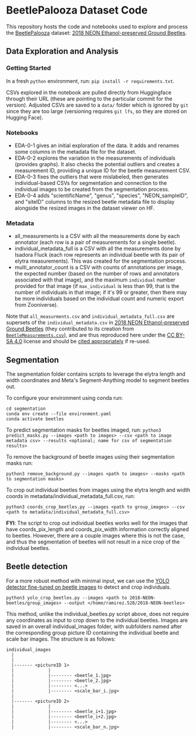 # BeetlePalooza Dataset Code

This repository hosts the code and notebooks used to explore and process the [BeetlePalooza](https://github.com/Imageomics/BeetlePalooza-2024/wiki) dataset: [2018 NEON Ethanol-preserved Ground Beetles](https://huggingface.co/datasets/imageomics/2018-NEON-beetles).


## Data Exploration and Analysis

### Getting Started

In a fresh `python` environment, run:
`pip install -r requirements.txt`.

CSVs explored in the notebook are pulled directly from Huggingface through their URL (these are pointing to the particular commit for the version). Adjusted CSVs are saved to a `data/` folder which is ignored by `git` since they are too large (versioning requires `git lfs`, so they are stored on Hugging Face).

### Notebooks

 - EDA-0-1 gives an initial exploration of the data. It adds and renames some columns in the metadata file for the dataset.
 - EDA-0-2 explores the variation in the measurements of individuals (provides graphs). It also checks the potential outliers and creates a measurement ID, providing a unique ID for the beetle measurement CSV.
 - EDA-0-3 fixes the outliers that were mislabeled, then generates individual-based CSVs for segmentation and connection to the individual images to be created from the segmentation process. 
 - EDA-0-4 adds "scientificName", "genus", "species", "NEON_sampleID", and "siteID" columns to the resized beetle metadata file to display alongside the resized images in the dataset viewer on HF.

### Metadata

 - all_measurements is a CSV with all the measurements done by each annotator (each row is a pair of measurements for a single beetle).
 - individual_metadata_full is a CSV with all the measurements done by Isadora Fluck (each row represents an individual beetle with its pair of elytra measurements). This was created for the segmentation process.
 - multi_annotator_count is a CSV with counts of annotations per image, the expected number (based on the number of rows and annotators associated with that image), and the maximum `individual` number provided for that image (if `max_individual` is less than 99, that is the number of individuals in that image; if it's 99 or greater, then there may be more individuals based on the individual count and numeric export from Zooniverse).

Note that `all_measurments.csv` and `individual_metadata_full.csv` are supersets of the `individual_metadata.csv` in [2018 NEON Ethanol-preserved Ground Beetles](https://huggingface.co/datasets/imageomics/2018-NEON-beetles) (they contributed to its creation from [`BeetleMeasurements.csv`](https://huggingface.co/datasets/imageomics/2018-NEON-beetles/blob/main/BeetleMeasurements.csv)), and are thus reproduced here under the [CC BY-SA 4.0](https://creativecommons.org/licenses/by-sa/4.0/) license and should be [cited appropriately](https://huggingface.co/datasets/imageomics/2018-NEON-beetles#citation) if re-used.


## Segmentation

The segmentation folder contains scripts to leverage the elytra length and width coordinates and Meta's Segment-Anything model to segment beetles out. 

To configure your environment using conda run:
```
cd segmentation
conda env create --file environment.yaml
conda activate beetles
```

To predict segmentation masks for beetles imaged, run:
`python3 predict_masks.py --images <path to images> --csv <path to image metadata csv> --results <optional; name for csv of segmentation results>`

To remove the background of beetle images using their segmentation masks run:
```
python3 remove_background.py --images <path to images> --masks <path to segmentation masks>
```

To crop out individual beetles from images using the elytra length and width coords in metadata/individual_metadata_full.csv, run:
```
python3 coords_crop_beetles.py --images <path to group_images> --csv <path to metadata/individual_metadata_full.csv>
```

**FYI**: The script to crop out individual beetles works well for the images that have coords_pix_length and coords_pix_width information correctly aligned to beetles. However, there are a couple images where this is not the case, and thus the segmentation of beetles will not result in a nice crop of the individual beetles.


## Beetle detection

For a more robust method with minimal input, we can use the [YOLO detector fine-tuned on beetle images](https://huggingface.co/imageomics/yolo_beetle_detection/blob/main/yolo_beetles_best.pt) to detect and crop individuals.

```
python3 yolo_crop_beetles.py --images <path to 2018-NEON-beetles/group_images> --output </home/ramirez.528/2018-NEON-beetles>
```

This method, unlike the individual_beetles.py script above, does not require any coordinates as input to crop down to the individual beetles. Images are saved in an overall individual_images folder, with subfolders named after the corresponding group picture ID containing the individual beetle and scale bar images. The structure is as follows:

```
individual_images
  |
  |
  |------- <pictureID 1>
  |             |
  |             |-------- <beetle_1.jpg>
  |             |-------- <beetle_2.jpg>
  |             |-------- <...>
  |             |-------- <scale_bar_i.jpg>
  |
  |------- <pictureID 2>
  |             |
  |             |-------- <beetle_i+1.jpg>
  |             |-------- <beetle_i+2.jpg>
  |             |-------- <...>
  |             |-------- <scale_bar_n.jpg>
  ```